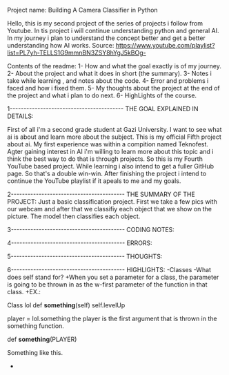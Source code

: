 Project name: Building A Camera Classifier in Python

Hello, this is my second project of the series of projects i follow from Youtube. In tis project i will continue understanding python and general AI. In my journey i plan to
understand the concept better and get a better understanding how AI works.
Source: https://www.youtube.com/playlist?list=PL7yh-TELLS1G9mmnBN3ZSY8hYgJ5kBOg-

Contents of the readme: 
1- How and what the goal exactly is of my journey.
2- About the project and what it does in short (the summary).
3- Notes i take while learning , and notes about the code. 
4- Error and problems i faced and how i fixed them.
5- My thoughts about the project at the end of the project and what i plan to do next.
6- HighLights of the course.


1----------------------------------------- THE GOAL EXPLAINED IN DETAILS:

First of all i'm a second grade student at Gazi University. I want to see what ai is about and learn more about the subject. This is my official Fifth project about ai. My first experience was within a compition named Teknofest. Agter gaining interest in AI i'm willing to learn more about this topic and i think the best way to do that is through projects. So this is my Fourth YouTube based project. While learning i also intend to get a fuller GitHub page. So that's a double win-win. After finishing the project i intend to continue the YouTube playlist if it apeals to me and my goals.

2----------------------------------------- THE SUMMARY OF THE PROJECT:
Just a basic classification project. First we take a few pics with our webcam and after that we classifiy each object that we show on the picture.
The model then classifies each object.


3----------------------------------------- CODING NOTES:



4----------------------------------------- ERRORS:



5----------------------------------------- THOUGHTS:



6----------------------------------------- HIGHLIGHTS:
-Classes
-What does self stand for?
+When you set a parameter for a class, the parameter is going to be thrown in as the w-first parameter of the function in that class. 
+EX.: 

Class lol
  def __something__(self)
      self.levelUp

player  = lol.something
the player is the first argument that is thrown in the something function.

def __something__(PLAYER)

Something like this.

-